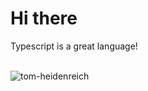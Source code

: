 <h1>Hi there</h1>
Typescript is a great language!

<br/>
<br/>
<p><img align="left" src="https://github-readme-stats.vercel.app/api/top-langs?username=tom-heidenreich&show_icons=true&theme=dark&locale=en&layout=compact" alt="tom-heidenreich" /></p>
